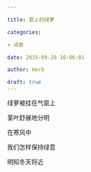 ```yaml
---

title: 窗上的绿萝

categories:

- 诗歌

date: 2015-09-28 16:06:01

author: Herb

draft: true
---
```


绿萝被挂在气窗上



茎叶舒展地分明



在寒风中



我们怎样保持绿意



明知冬天将近

